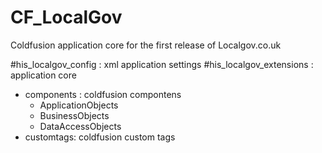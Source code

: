 # CF_LocalGov
Coldfusion application core for the first release of Localgov.co.uk

#his_localgov_config : xml application settings
#his_localgov_extensions : application core
  - components : coldfusion compontens
      - ApplicationObjects
      -  BusinessObjects
      -  DataAccessObjects
  - customtags:   coldfusion custom tags
